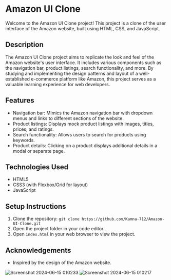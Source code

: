 # Amazon UI Clone

Welcome to the Amazon UI Clone project! This project is a clone of the user interface of the Amazon website, built using HTML, CSS, and JavaScript.

## Description

The Amazon UI Clone project aims to replicate the look and feel of the Amazon website's user interface. It includes various components such as the navigation bar, product listings, search functionality, and more. By studying and implementing the design patterns and layout of a well-established e-commerce platform like Amazon, this project serves as a valuable learning experience for web developers.

## Features

- Navigation bar: Mimics the Amazon navigation bar with dropdown menus and links to different sections of the website.
- Product listings: Displays mock product listings with images, titles, prices, and ratings.
- Search functionality: Allows users to search for products using keywords.
- Product details: Clicking on a product displays additional details in a modal or separate page.

## Technologies Used

- HTML5
- CSS3 (with Flexbox/Grid for layout)
- JavaScript

## Setup Instructions

1. Clone the repository: `git clone https://github.com/Kamna-712/Amazon-UI-Clone.git`
2. Open the project folder in your code editor.
3. Open `index.html` in your web browser to view the project.


## Acknowledgements

- Inspired by the design of the Amazon website.

![Screenshot 2024-06-15 010233](https://github.com/Kamna-712/Amazon-Ui-Clone/assets/130769466/5ba5d6eb-b3f5-4fb1-8c19-1229efa74bed)
![Screenshot 2024-06-15 010217](https://github.com/Kamna-712/Amazon-Ui-Clone/assets/130769466/e81df249-dbc9-4be0-b6f8-627be5efa4a7)

